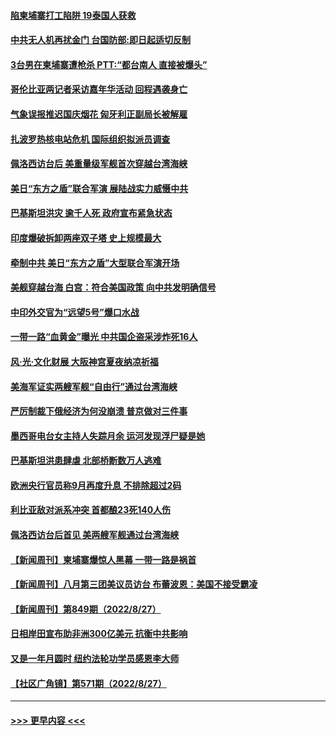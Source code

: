 #### [陷柬埔寨打工陷阱 19泰国人获救](../pages/prog202/a103513385.md?t=08291701) 
#### [中共无人机再扰金门 台国防部:即日起适切反制](../pages/prog202/a103513362.md?t=08291701) 
#### [3台男在柬埔寨遭枪杀 PTT:“都台南人 直接被爆头”](../pages/prog202/a103513288.md?t=08291701) 
#### [哥伦比亚两记者采访嘉年华活动 回程遇袭身亡](../pages/prog202/a103513268.md?t=08291701) 
#### [气象误报推迟国庆烟花 匈牙利正副局长被解雇](../pages/prog202/a103513152.md?t=08291701) 
#### [扎波罗热核电站危机 国际组织拟派员调查](../pages/prog202/a103513150.md?t=08291701) 
#### [佩洛西访台后 美重量级军舰首次穿越台湾海峡](../pages/prog202/a103513148.md?t=08291701) 
#### [美日“东方之盾”联合军演 展陆战实力威慑中共](../pages/prog202/a103513146.md?t=08291701) 
#### [巴基斯坦洪灾 逾千人死 政府宣布紧急状态](../pages/prog202/a103513144.md?t=08291701) 
#### [印度爆破拆卸两座双子塔 史上规模最大](../pages/prog202/a103513142.md?t=08291701) 
#### [牵制中共 美日“东方之盾”大型联合军演开场](../pages/prog202/a103513125.md?t=08291701) 
#### [美舰穿越台海 白宫：符合美国政策 向中共发明确信号](../pages/prog202/a103513044.md?t=08291701) 
#### [中印外交官为“远望5号”爆口水战](../pages/prog202/a103513014.md?t=08291701) 
#### [一带一路“血黄金”曝光 中共国企盗采涉炸死16人](../pages/prog202/a103512951.md?t=08291701) 
#### [风‧光‧文化财展 大阪神宫夏夜纳凉祈福](../pages/prog202/a103512981.md?t=08291701) 
#### [美海军证实两艘军舰“自由行”通过台湾海峡](../pages/prog202/a103512969.md?t=08291701) 
#### [严厉制裁下俄经济为何没崩溃 普京做对三件事](../pages/prog202/a103512937.md?t=08291701) 
#### [墨西哥电台女主持人失踪月余 运河发现浮尸疑是她](../pages/prog202/a103512869.md?t=08291701) 
#### [巴基斯坦洪患肆虐 北部桥断数万人逃难](../pages/prog202/a103512843.md?t=08291701) 
#### [欧洲央行官员称9月再度升息 不排除超过2码](../pages/prog202/a103512791.md?t=08291701) 
#### [利比亚敌对派系冲突 首都酿23死140人伤](../pages/prog202/a103512769.md?t=08291701) 
#### [佩洛西访台后首见 美两艘军舰通过台湾海峡](../pages/prog202/a103512753.md?t=08291701) 
#### [【新闻周刊】柬埔寨爆惊人黑幕 一带一路是祸首](../pages/prog202/a103512670.md?t=08291701) 
#### [【新闻周刊】八月第三团美议员访台 布蕾波恩：美国不接受霸凌](../pages/prog202/a103512668.md?t=08291701) 
#### [【新闻周刊】第849期（2022/8/27）](../pages/prog202/a103512677.md?t=08291701) 
#### [日相岸田宣布助非洲300亿美元 抗衡中共影响](../pages/prog202/a103512556.md?t=08291701) 
#### [又是一年月圆时 纽约法轮功学员感恩李大师](../pages/prog202/a103512563.md?t=08291701) 
#### [【社区广角镜】第571期（2022/8/27）](../pages/prog202/a103512548.md?t=08291701) 

----
#### [ >>> 更早内容 <<< ](../indexes/prog202-earlier.md)
